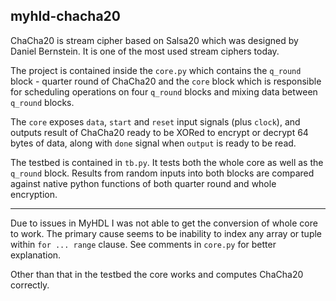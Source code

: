 ## myhld-chacha20

ChaCha20 is stream cipher based on Salsa20 which was designed by Daniel Bernstein.
It is one of the most used stream ciphers today.

The project is contained inside the `core.py` which contains the `q_round` block -
quarter round of ChaCha20 and the `core` block which is responsible for scheduling operations on
four `q_round` blocks and mixing data between `q_round` blocks.

The `core` exposes `data`, `start` and `reset` input signals (plus `clock`), and outputs
result of ChaCha20 ready to be XORed to encrypt or decrypt 64 bytes of data, along with
`done` signal when `output` is ready to be read.

The testbed is contained in `tb.py`. It tests both the whole core as well as the `q_round` block.
Results from random inputs into both blocks are compared against native python functions of both
quarter round and whole encryption.

----

Due to issues in MyHDL I was not able to get the conversion of whole core to work.
The primary cause seems to be inability to index any array or tuple within `for ... range` clause.
See comments in `core.py` for better explanation.

Other than that in the testbed the core works and computes ChaCha20 correctly.



